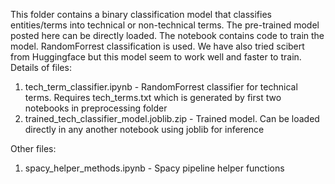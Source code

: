 This folder contains a binary classification model that classifies entities/terms into technical or non-technical terms. 
The pre-trained model posted here can be directly loaded. The notebook contains code to train the model. RandomForrest 
classification is used. We have also tried scibert from Huggingface but this model seem to work well and faster to train. Details of files:
1. tech_term_classifier.ipynb - RandomForrest classifier for technical terms. Requires tech_terms.txt which is generated by first two notebooks in preprocessing folder
2. trained_tech_classifier_model.joblib.zip - Trained model. Can be loaded directly in any another notebook using joblib for inference

Other files:
1. spacy_helper_methods.ipynb - Spacy pipeline helper functions
